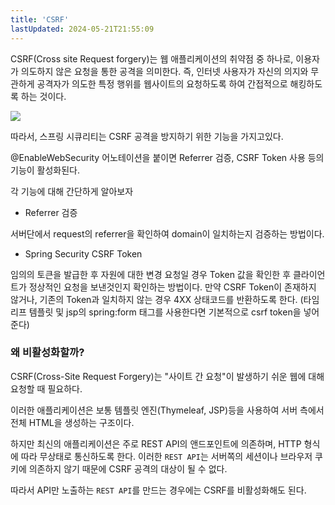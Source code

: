 ```yaml
---
title: 'CSRF'
lastUpdated: 2024-05-21T21:55:09
---
```


CSRF(Cross site Request forgery)는 웹 애플리케이션의 취약점 중 하나로, 이용자가 의도하지 않은 요청을 통한 공격을 의미한다. 즉, 인터넷 사용자가 자신의 의지와 무관하게 공격자가 의도한 특정 행위를 웹사이트의 요청하도록 하여 간접적으로 해킹하도록 하는 것이다.

<img src="https://encrypted-tbn1.gstatic.com/images?q=tbn:ANd9GcRMDFmY7IZJcsHpcFdGe_bb93zHmDjWvoLJ6wqilqYBg99Sc1mw">

따라서, 스프링 시큐리티는 CSRF 공격을 방지하기 위한 기능을 가지고있다.

@EnableWebSecurity 어노테이션을 붙이면 Referrer 검증, CSRF Token 사용 등의 기능이 활성화된다.

각 기능에 대해 간단하게 알아보자

- Referrer 검증

서버단에서 request의 referrer을 확인하여 domain이 일치하는지 검증하는 방법이다.

- Spring Security CSRF Token

임의의 토큰을 발급한 후 자원에 대한 변경 요청일 경우 Token 값을 확인한 후 클라이언트가 정상적인 요청을 보낸것인지 확인하는 방법이다. 만약 CSRF Token이 존재하지 않거나, 기존의 Token과 일치하지 않는 경우 4XX 상태코드를 반환하도록 한다. 
(타임리프 템플릿 및 jsp의 spring:form 태그를 사용한다면 기본적으로 csrf token을 넣어준다)

### 왜 비활성화할까?

CSRF(Cross-Site Request Forgery)는 "사이트 간 요청"이 발생하기 쉬운 웹에 대해 요청할 때 필요하다.

이러한 애플리케이션은 보통 템플릿 엔진(Thymeleaf, JSP)등을 사용하여 서버 측에서 전체 HTML을 생성하는 구조이다.

하지만 최신의 애플리케이션은 주로 REST API의 앤드포인트에 의존하며, HTTP 형식에 따라 무상태로 통신하도록 한다. 이러한 `REST API`는 서버쪽의 세션이나 브라우저 쿠키에 의존하지 않기 때문에 CSRF 공격의 대상이 될 수 없다.

따라서 API만 노출하는 `REST API`를 만드는 경우에는 CSRF를 비활성화해도 된다.